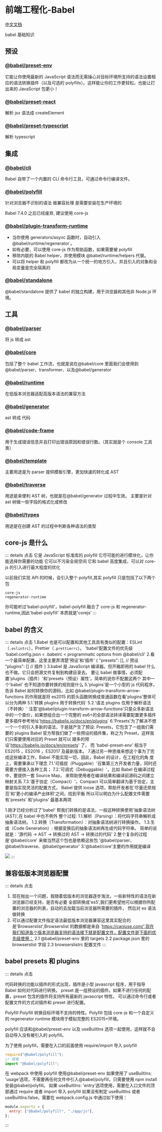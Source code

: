 # 前端工程化-Babel

[中文文档](https://www.babeljs.cn/)

babel 基础知识

## 预设

### [@babel/preset-env](https://www.babeljs.cn/docs/babel-preset-env)

它能让你使用最新的 JavaScript 语法而无需操心对目标环境所支持的语法设置相应的语法转换插件（以及可选的 polyfills）。这样能让你的工作更轻松，也能让打出来的 JavaScript 包更小！

### [@babel/preset-react](https://www.babeljs.cn/docs/babel-preset-react)

解析 jsx 语法成 createElement

### [@babel/preset-typescript](https://www.babeljs.cn/docs/babel-preset-typescript)

解析 typescript

## 集成

### [@babel/cli](https://www.babeljs.cn/docs/babel-cli)

Babel 自带了一个内置的 CLI 命令行工具，可通过命令行编译文件。

### [@babel/polyfill](https://www.babeljs.cn/docs/babel-polyfill)

针对浏览器不识别的语法 做兼容处理 是需要安装在生产环境的

Babel 7.4.0 之后已经废弃, 建议使用 core-js

### [@babel/plugin-transform-runtime](https://www.babeljs.cn/docs/babel-plugin-transform-runtime)

- 当你使用 generators/async 函数时，自动引入 @babel/runtime/regenerator 。
- 如有必要，可以使用 core-js 作为帮助函数，如果需要被 polyfill
- 移除内联的 Babel helper，并使用模块 @babel/runtime/helpers 代替。
- 可以将 helper 和 polyfill 都改为从一个统一的地方引入，并且引入的对象和全局变量是完全隔离的

### [@babel/standalone](https://www.babeljs.cn/docs/babel-standalone)

@babel/standalone 提供了 babel 的独立构建，用于浏览器和其他非 Node.js 环境。

## 工具

### [@babel/parser](https://www.babeljs.cn/docs/babel-parser)

将 js 转成 ast

### [@babel/core](https://www.babeljs.cn/docs/babel-core)

包括了整个 babel 工作流，也就是说在@babel/core 里面我们会使用到@babel/parser、transformer、以及@babel/generator

### [@babel/runtime](https://www.babeljs.cn/docs/babel-runtime)

在低版本浏览器适配高版本语法的兼容方法

### [@babel/generator](https://www.babeljs.cn/docs/babel-generator)

ast 转成 代码

### [@babel/code-frame](https://www.babeljs.cn/docs/babel-code-frame)

用于生成错误信息并且打印出错误原因和错误行数。（其实就是个 console 工具类）

### [@babel/template](https://www.babeljs.cn/docs/babel-template)

主要用途是为 parser 提供模板引擎，更加快速的转化成 AST

### [@babel/traverse](https://www.babeljs.cn/docs/babel-traverse)

用途是来便利 AST 树，也就是在@babel/generator 过程中生效。
主要是针对 ast 树做一些字段的格式化或修改

### [@babel/types](https://www.babeljs.cn/docs/babel-types)

用途是在创建 AST 的过程中判断各种语法的类型

## core-js 是什么

::: details 点击
它是 JavaScript 标准库的 polyfill
它尽可能的进行模块化，让你能选择你需要的功能
它可以不污染全局空间
它和 babel 高度集成，可以对 core-js 的引入进行最大程度的优化

以前我们实现 API 的时候，会引入整个 polyfill,其实 polyfill 只是包括了以下两个包

```
core-js
regenerator-runtime
```

你可能听过'babel-polyfill'，babel-polyfill 融合了 core-js 和 regenerator-runtime,因此'babel-polyfill'
本质就是'corejs'
:::

## babel 的含义

::: details 点击
1.Babel 也是可以配置和其他工具具有类似的配置：ESLint（`.eslintrc`），Prettier（`.prettierrc`）。
'babel'配置文件的优先级 'babel.config.json < .babelrc < programmatic options from @babel/cli' 2.看一个最简单配置，这里主要弄清楚'预设'和'插件'
{
"presets": [], // 预设
"plugins": [] // 插件
}
3.babel 是 JavaScript 编译器。但开箱即用的 babel 什么也不做。它只会把源文件复制到构建目录去。
要让 babel 做事情，必须配置'plugins（插件）'和'presets（预设）属性'。简单的说你不配置这两个
其中一个'babel' 也不知道你要转换的规则是什么
5.'plugins'是一个小型的 js 代码程序，告诉 Babel 如何转换你的源码，比如 @babel/plugin-transform-arrow-
functions 的作用就是将 es2015 的箭头函数转换成普通函数在看'plugins'整体可以分为两种
5.1.'转换 plugins 用于转换代码'
5.2.'语法 plugins 仅用于解析语法（不转换）'
注意'@babel/plugin-transform-arrow-functions'只是众多新语法中的一个查价，如果想组合出一个完整的
es6+的全部语法转译需要配置更多插件更多插件参考地址'https://babeljs.io/docs/en/plugins'
6.'Presets'为了解决不想一个一个的引入多新的语法，于是就产生了预设: Presets，它包含了一组我们需要的
plugins Babel 官方帮我们做了一些预设的插件集，称之为 Preset，这样我们只需要使用对应的 Preset 就可以
跟多的预设'https://babeljs.io/docs/en/presets'
了， 而 'babel-preset-env' 相当于 ES2015 ，ES2016 ，ES2017 及最新版本。 7.通过另一种思维来想这个事为了完成这些编译工作，Babel 不能实现一切，因此，Babel 的设计，在工程化的角
度上，需要秉承以下理念
7.1.'可插拔（Pluggable）'召集第三方开发者力量，同时还需要方便接入各种工具；
7.2.'可调式（Debuggable）'，比如 Babel 在编译过程中，要提供一套 Source Map，
来帮助使用者在编译结果和编译前源码之间建立映射关系
7.3.'基于协定（Compact）'，Compact 可以简单翻译为基于协定，主要是指实现灵活的配置方式，
Babel 提供 loose 选项，帮助开发者在'尽量还原规范'和'更小的编译产出体积'之间，找到平衡
所以可以明白为什么配置文件需要有'presets' 和'plugins' 最基本两项

1.刚才已经分析过了'babel' 帮我们转换的是语法，一般这种转换使用'抽象语法树(AST)',在 babel 中也不例外
整个过程:
1.1.解析（Parsing）：将代码字符串解析成抽象语法树。
1.2.转换（Transformation）：对抽象语法树进行转换操作。
1.3.生成（Code Generation）: 根据变换后的抽象语法树再生成代码字符串。
简单的说就是：'源代码 -> AST -> 转换过的 AST -> 转换过的代码' 2.整个复杂的过程是'@babel/core' 来做当然这个包也是依赖这些包
'@babel/parser、@babel/traverse、@babel/generator'
3.'@babel/core'主要的作用就是编译

![](~@public/Casequestion/babel.png)
:::

## 兼容低版本浏览器配置

::: details 点击

1. 现在抛出一个问题，我随着低版本的浏览器逐步淘汰，一些新特性的语法在新浏览器已经支持，是否有必要
   全部转换成'es5',我们更希望他可以根据你所配置的浏览器的列表，自动的去加载当前浏览器所需要的插件，
   然后对 es 语法做转换
2. 可以通过配置文件指定语法最低版本浏览器兼容这里其实配合的是'Browserslist',Browserslist 的数据都是来自
   'https://caniuse.com/',现在我们知道各个版本浏览器支持的语法接下就是配置文件，配置文件是下面的优先级使用：
   2.1 @babel/preset-env 里的 targets
   2.2 package.json 里的 browserslist 字段
   2.3 browserslistrc 配置文件
   :::

## babel presets 和 plugins

::: details 点击

代码转换的功能以插件的形式出现，插件是小型 javascript 程序，用于指导 Babel 如何对代码进行转换。
preset 是一组预设的插件。如果不进行任何的配置，preset 包含的插件将支持所有最新的 javascript 特性。
可以通过命令行或者配置文件的方式对插件和 preset 进行配置。

Polyfill
Polyfill 转换目标环境不支持的特性。Polyfill 包括 core-js 和一个自定义的 regenerator runtime 模块用于模拟完整的 ES2015+环境。

polyfill 应该和@babel/preset-env 以及 useBuiltIns 选项一起使用，这样就不会自动导入没有被引入的 polyfill。

为了使用 polyfill，需要在入口的前面使用 require/import 导入 polyfill

```js
require("@babel/polyfill");
// 或者
import "@babel/polyfill";
```

在 webpack 中使用 polyfill
使用@babel/preset-env
如果使用了 useBuiltIns: 'usage’选项，不需要再任何文件中引入@babel/polyfill，只需要使用 npm install 安装@babel/polyfill。
如果 useBuiltIns: 'entry’选项使用，需要在入口文件的顶部通过 require 或者 import 导入 polyfill
如果没有制定 useBuiltIns 或者 useBuiltIns:false，需要在 webpack.config.js 中通过如下使用：

```js
module.exports = {
  entry: ["@babel/polyfill", "./app/js"],
};
```

:::
